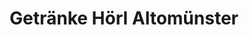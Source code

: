 ---
title: "Getränke Hörl Altomünster"
url: /altomuenster/getraenke-hoerl-altomuenster/
shop: Getränke
---